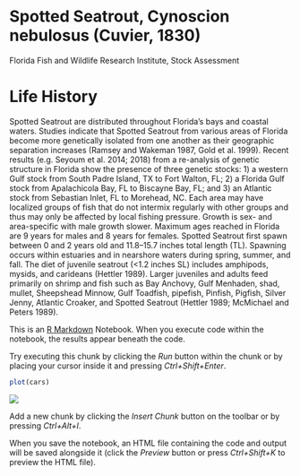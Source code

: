 Spotted Seatrout, Cynoscion nebulosus (Cuvier, 1830)
================
Florida Fish and Wildlife Research Institute, Stock Assessment

Life History
============

Spotted Seatrout are distributed throughout Florida’s bays and coastal waters. Studies indicate that Spotted Seatrout from various areas of Florida become more genetically isolated from one another as their geographic separation increases (Ramsey and Wakeman 1987, Gold et al. 1999). Recent results (e.g. Seyoum et al. 2014; 2018) from a re-analysis of genetic structure in Florida show the presence of three genetic stocks: 1) a western Gulf stock from South Padre Island, TX to Fort Walton, FL; 2) a Florida Gulf stock from Apalachicola Bay, FL to Biscayne Bay, FL; and 3) an Atlantic stock from Sebastian Inlet, FL to Morehead, NC. Each area may have localized groups of fish that do not intermix regularly with other groups and thus may only be affected by local fishing pressure. Growth is sex- and area-specific with male growth slower. Maximum ages reached in Florida are 9 years for males and 8 years for females. Spotted Seatrout first spawn between 0 and 2 years old and 11.8–15.7 inches total length (TL). Spawning occurs within estuaries and in nearshore waters during spring, summer, and fall. The diet of juvenile seatrout (&lt;1.2 inches SL) includes amphipods, mysids, and carideans (Hettler 1989). Larger juveniles and adults feed primarily on shrimp and fish such as Bay Anchovy, Gulf Menhaden, shad, mullet, Sheepshead Minnow, Gulf Toadfish, pipefish, Pinfish, Pigfish, Silver Jenny, Atlantic Croaker, and Spotted Seatrout (Hettler 1989; McMichael and Peters 1989).

This is an [R Markdown](http://rmarkdown.rstudio.com) Notebook. When you execute code within the notebook, the results appear beneath the code.

Try executing this chunk by clicking the *Run* button within the chunk or by placing your cursor inside it and pressing *Ctrl+Shift+Enter*.

``` r
plot(cars)
```

![](sp_account_sstrout_files/figure-markdown_github/unnamed-chunk-1-1.png)

Add a new chunk by clicking the *Insert Chunk* button on the toolbar or by pressing *Ctrl+Alt+I*.

When you save the notebook, an HTML file containing the code and output will be saved alongside it (click the *Preview* button or press *Ctrl+Shift+K* to preview the HTML file).
